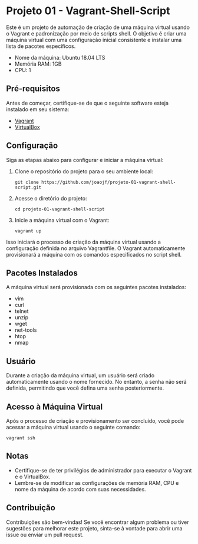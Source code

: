 # Projeto 01 - Vagrant-Shell-Script

Este é um projeto de automação de criação de uma máquina virtual usando o Vagrant e padronização por meio de scripts shell. O objetivo é criar uma máquina virtual com uma configuração inicial consistente e instalar uma lista de pacotes específicos.

- Nome da máquina: Ubuntu 18.04 LTS
- Memória RAM: 1GB
- CPU: 1

## Pré-requisitos

Antes de começar, certifique-se de que o seguinte software esteja instalado em seu sistema:

- [Vagrant](https://www.vagrantup.com/downloads)
- [VirtualBox](https://www.virtualbox.org/wiki/Downloads)

## Configuração

Siga as etapas abaixo para configurar e iniciar a máquina virtual:

1. Clone o repositório do projeto para o seu ambiente local:

   ```shell
   git clone https://github.com/joaojf/projeto-01-vagrant-shell-script.git

2. Acesse o diretório do projeto:
   ```shell
   cd projeto-01-vagrant-shell-script

3. Inicie a máquina virtual com o Vagrant:
   ```shell
   vagrant up

Isso iniciará o processo de criação da máquina virtual usando a configuração definida no arquivo Vagrantfile. O Vagrant automaticamente provisionará a máquina com os comandos especificados no script shell.

## Pacotes Instalados
A máquina virtual será provisionada com os seguintes pacotes instalados:

- vim
- curl
- telnet
- unzip
- wget
- net-tools
- htop
- nmap

## Usuário
Durante a criação da máquina virtual, um usuário será criado automaticamente usando o nome fornecido. No entanto, a senha não será definida, permitindo que você defina uma senha posteriormente.

## Acesso à Máquina Virtual
Após o processo de criação e provisionamento ser concluído, você pode acessar a máquina virtual usando o seguinte comando:

```shell
vagrant ssh
```

## Notas
- Certifique-se de ter privilégios de administrador para executar o Vagrant e o VirtualBox.
- Lembre-se de modificar as configurações de memória RAM, CPU e nome da máquina de acordo com suas necessidades.

## Contribuição
Contribuições são bem-vindas! Se você encontrar algum problema ou tiver sugestões para melhorar este projeto, sinta-se à vontade para abrir uma issue ou enviar um pull request.

